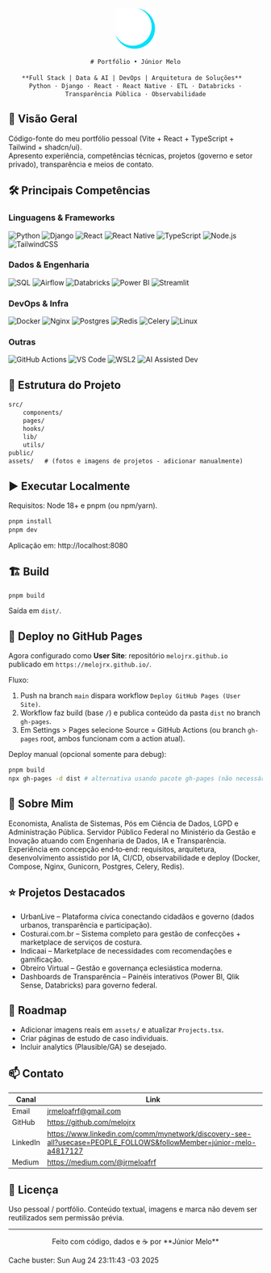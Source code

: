 <div align="center">
	<img src="./public/logo.svg" alt="Logo Júnior Melo" width="80" height="80" />
  
	# Portfólio • Júnior Melo
  
	**Full Stack | Data & AI | DevOps | Arquitetura de Soluções**  
	Python · Django · React · React Native · ETL · Databricks · Transparência Pública · Observabilidade
</div>

## 📌 Visão Geral
Código-fonte do meu portfólio pessoal (Vite + React + TypeScript + Tailwind + shadcn/ui).  
Apresento experiência, competências técnicas, projetos (governo e setor privado), transparência e meios de contato.

## 🛠 Principais Competências

### Linguagens & Frameworks
![Python](https://img.shields.io/badge/Python-3776AB?logo=python&logoColor=white)
![Django](https://img.shields.io/badge/Django-092E20?logo=django&logoColor=white)
![React](https://img.shields.io/badge/React-20232A?logo=react&logoColor=61DAFB)
![React Native](https://img.shields.io/badge/React%20Native-20232A?logo=react&logoColor=61DAFB)
![TypeScript](https://img.shields.io/badge/TypeScript-3178C6?logo=typescript&logoColor=white)
![Node.js](https://img.shields.io/badge/Node.js-339933?logo=node.js&logoColor=white)
![TailwindCSS](https://img.shields.io/badge/TailwindCSS-06B6D4?logo=tailwindcss&logoColor=white)

### Dados & Engenharia
![SQL](https://img.shields.io/badge/SQL-336791?logo=postgresql&logoColor=white)
![Airflow](https://img.shields.io/badge/Apache%20Airflow-017CEE?logo=apache-airflow&logoColor=white)
![Databricks](https://img.shields.io/badge/Databricks-FF3621?logo=databricks&logoColor=white)
![Power BI](https://img.shields.io/badge/Power%20BI-F2C811?logo=powerbi&logoColor=black)
![Streamlit](https://img.shields.io/badge/Streamlit-FF4B4B?logo=streamlit&logoColor=white)

### DevOps & Infra
![Docker](https://img.shields.io/badge/Docker-2496ED?logo=docker&logoColor=white)
![Nginx](https://img.shields.io/badge/Nginx-009639?logo=nginx&logoColor=white)
![Postgres](https://img.shields.io/badge/PostgreSQL-4169E1?logo=postgresql&logoColor=white)
![Redis](https://img.shields.io/badge/Redis-DC382D?logo=redis&logoColor=white)
![Celery](https://img.shields.io/badge/Celery-37814A?logo=celery&logoColor=white)
![Linux](https://img.shields.io/badge/Linux-FCC624?logo=linux&logoColor=black)

### Outras
![GitHub Actions](https://img.shields.io/badge/GitHub%20Actions-2088FF?logo=github-actions&logoColor=white)
![VS Code](https://img.shields.io/badge/VS%20Code-007ACC?logo=visual-studio-code&logoColor=white)
![WSL2](https://img.shields.io/badge/WSL2-4D4D4D?logo=linux&logoColor=white)
![AI Assisted Dev](https://img.shields.io/badge/AI%20Coding-9146FF?logo=openai&logoColor=white)

## 📂 Estrutura do Projeto
```
src/
	components/
	pages/
	hooks/
	lib/
	utils/
public/
assets/   # (fotos e imagens de projetos - adicionar manualmente)
```

## ▶️ Executar Localmente

Requisitos: Node 18+ e pnpm (ou npm/yarn).

```bash
pnpm install
pnpm dev
```

Aplicação em: http://localhost:8080

## 🏗 Build
```bash
pnpm build
```
Saída em `dist/`.

## 🚀 Deploy no GitHub Pages

Agora configurado como **User Site**: repositório `melojrx.github.io` publicado em `https://melojrx.github.io/`.

Fluxo:
1. Push na branch `main` dispara workflow `Deploy GitHub Pages (User Site)`.
2. Workflow faz build (base `/`) e publica conteúdo da pasta `dist` no branch `gh-pages`.
3. Em Settings > Pages selecione Source = GitHub Actions (ou branch `gh-pages` root, ambos funcionam com a action atual).

Deploy manual (opcional somente para debug):
```bash
pnpm build
npx gh-pages -d dist # alternativa usando pacote gh-pages (não necessário normalmente)
```

## 👤 Sobre Mim
Economista, Analista de Sistemas, Pós em Ciência de Dados, LGPD e Administração Pública. Servidor Público Federal no Ministério da Gestão e Inovação atuando com Engenharia de Dados, IA e Transparência. Experiência em concepção end‑to‑end: requisitos, arquitetura, desenvolvimento assistido por IA, CI/CD, observabilidade e deploy (Docker, Compose, Nginx, Gunicorn, Postgres, Celery, Redis).

## ⭐ Projetos Destacados
- UrbanLive – Plataforma cívica conectando cidadãos e governo (dados urbanos, transparência e participação).
- Costurai.com.br – Sistema completo para gestão de confecções + marketplace de serviços de costura.
- Indicaai – Marketplace de necessidades com recomendações e gamificação.
- Obreiro Virtual – Gestão e governança eclesiástica moderna.
- Dashboards de Transparência – Painéis interativos (Power BI, Qlik Sense, Databricks) para governo federal.

## 🧭 Roadmap
- Adicionar imagens reais em `assets/` e atualizar `Projects.tsx`.
- Criar páginas de estudo de caso individuais.
- Incluir analytics (Plausible/GA) se desejado.

## 📫 Contato
| Canal | Link |
|-------|------|
| Email | [jrmeloafrf@gmail.com](mailto:jrmeloafrf@gmail.com) |
| GitHub | https://github.com/melojrx |
| LinkedIn | https://www.linkedin.com/comm/mynetwork/discovery-see-all?usecase=PEOPLE_FOLLOWS&followMember=júnior-melo-a4817127 |
| Medium | https://medium.com/@jrmeloafrf |

## 📄 Licença
Uso pessoal / portfólio. Conteúdo textual, imagens e marca não devem ser reutilizados sem permissão prévia.

---

<div align="center">
Feito com código, dados e ☕ por **Júnior Melo**
</div>

Cache buster: Sun Aug 24 23:11:43 -03 2025
